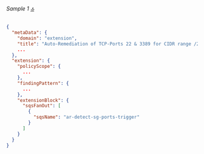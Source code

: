 ###### Sample 1 [🔝](#top)

```json {linenos=table,hl_lines=[],linenostart=50}
{
  "metaData": {
    "domain": "extension",
    "title": "Auto-Remediation of TCP-Ports 22 & 3389 for CIDR range /24",
    ...
  },
  "extension": {
    "policyScope": {
      ...
    },
    "findingPattern": {
      ...
    },
    "extensionBlock": {
      "sqsFanOut": [
        {
          "sqsName": "ar-detect-sg-ports-trigger"
        }
      ]
    }
  }
}
```

